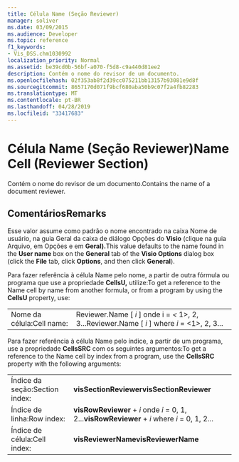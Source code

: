 ```yaml
---
title: Célula Name (Seção Reviewer)
manager: soliver
ms.date: 03/09/2015
ms.audience: Developer
ms.topic: reference
f1_keywords:
- Vis_DSS.chm1030992
localization_priority: Normal
ms.assetid: be39cd0b-56bf-a070-f5d8-c9a440d81ee2
description: Contém o nome do revisor de um documento.
ms.openlocfilehash: 02f353ab8f2d39cc075211bb13157b93081e9d8f
ms.sourcegitcommit: 8657170d071f9bcf680aba50b9c07f2a4fb82283
ms.translationtype: MT
ms.contentlocale: pt-BR
ms.lasthandoff: 04/28/2019
ms.locfileid: "33417683"
---
```

# <a name="name-cell-reviewer-section"></a><span data-ttu-id="b7b57-103">Célula Name (Seção Reviewer)</span><span class="sxs-lookup"><span data-stu-id="b7b57-103">Name Cell (Reviewer Section)</span></span>

<span data-ttu-id="b7b57-104">Contém o nome do revisor de um documento.</span><span class="sxs-lookup"><span data-stu-id="b7b57-104">Contains the name of a document reviewer.</span></span>
  
## <a name="remarks"></a><span data-ttu-id="b7b57-105">Comentários</span><span class="sxs-lookup"><span data-stu-id="b7b57-105">Remarks</span></span>

 <span data-ttu-id="b7b57-106">Esse valor assume como padrão  o nome encontrado  na caixa Nome de usuário, na  guia Geral da caixa de diálogo Opções do **Visio** (clique na guia Arquivo, em Opções e em **Geral).**</span><span class="sxs-lookup"><span data-stu-id="b7b57-106">This value defaults to the name found in the **User name** box on the **General** tab of the **Visio Options** dialog box (click the **File** tab, click **Options**, and then click **General**).</span></span> 
  
<span data-ttu-id="b7b57-107">Para fazer referência à célula Name pelo nome, a partir de outra fórmula ou programa que use a propriedade **CellsU,** utilize:</span><span class="sxs-lookup"><span data-stu-id="b7b57-107">To get a reference to the Name cell by name from another formula, or from a program by using the **CellsU** property, use:</span></span> 
  
|||
|:-----|:-----|
| <span data-ttu-id="b7b57-108">Nome da célula:</span><span class="sxs-lookup"><span data-stu-id="b7b57-108">Cell name:</span></span>  <br/> | <span data-ttu-id="b7b57-109">Reviewer.Name [  *i*  ] onde i =  *<*  1>, 2, 3...</span><span class="sxs-lookup"><span data-stu-id="b7b57-109">Reviewer.Name [  *i*  ] where  *i*  = <1>, 2, 3...</span></span>  <br/> |
   
<span data-ttu-id="b7b57-110">Para fazer referência à célula Name pelo índice, a partir de um programa, use a propriedade **CellsSRC** com os seguintes argumentos:</span><span class="sxs-lookup"><span data-stu-id="b7b57-110">To get a reference to the Name cell by index from a program, use the **CellsSRC** property with the following arguments:</span></span> 
  
|||
|:-----|:-----|
| <span data-ttu-id="b7b57-111">Índice da seção:</span><span class="sxs-lookup"><span data-stu-id="b7b57-111">Section index:</span></span>  <br/> |<span data-ttu-id="b7b57-112">**visSectionReviewer**</span><span class="sxs-lookup"><span data-stu-id="b7b57-112">**visSectionReviewer**</span></span> <br/> |
| <span data-ttu-id="b7b57-113">Índice de linha:</span><span class="sxs-lookup"><span data-stu-id="b7b57-113">Row index:</span></span>  <br/> |<span data-ttu-id="b7b57-114">**visRowReviewer**  +   *i* onde *i* = 0, 1, 2...</span><span class="sxs-lookup"><span data-stu-id="b7b57-114">**visRowReviewer** +  *i*  where  *i*  = 0, 1, 2...</span></span>  <br/> |
| <span data-ttu-id="b7b57-115">Índice de célula:</span><span class="sxs-lookup"><span data-stu-id="b7b57-115">Cell index:</span></span>  <br/> |<span data-ttu-id="b7b57-116">**visReviewerName**</span><span class="sxs-lookup"><span data-stu-id="b7b57-116">**visReviewerName**</span></span> <br/> |
   

